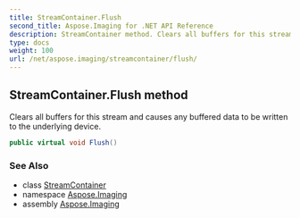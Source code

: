 ```yaml
---
title: StreamContainer.Flush
second_title: Aspose.Imaging for .NET API Reference
description: StreamContainer method. Clears all buffers for this stream and causes any buffered data to be written to the underlying device
type: docs
weight: 100
url: /net/aspose.imaging/streamcontainer/flush/
---
```

## StreamContainer.Flush method

Clears all buffers for this stream and causes any buffered data to be written to the underlying device.

```csharp
public virtual void Flush()
```

### See Also

* class [StreamContainer](../)
* namespace [Aspose.Imaging](../../streamcontainer/)
* assembly [Aspose.Imaging](../../../)



